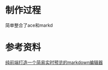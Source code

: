 
# 制作过程

简单整合了ace和markd

# 参考资料

[纯前端打造一个简易实时预览的markdown编辑器](https://www.jianshu.com/p/d0eed194db65)